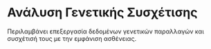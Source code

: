 # Ανάλυση Γενετικής Συσχέτισης

Περιλαμβάνει επεξεργασία δεδομένων γενετικών παραλλαγών και συσχέτισή τους με την εμφάνιση ασθένειας.
